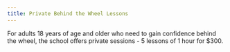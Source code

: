 ```yaml
---
title: Private Behind the Wheel Lessons
---
```


For adults 18 years of age and older who need to gain confidence behind the wheel, the school offers private sessions - 5 lessons of 1 hour for \$300.
